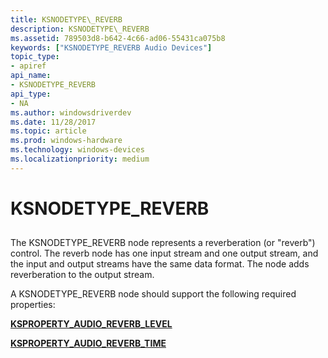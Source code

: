 ```yaml
---
title: KSNODETYPE\_REVERB
description: KSNODETYPE\_REVERB
ms.assetid: 789503d8-b642-4c66-ad06-55431ca075b8
keywords: ["KSNODETYPE_REVERB Audio Devices"]
topic_type:
- apiref
api_name:
- KSNODETYPE_REVERB
api_type:
- NA
ms.author: windowsdriverdev
ms.date: 11/28/2017
ms.topic: article
ms.prod: windows-hardware
ms.technology: windows-devices
ms.localizationpriority: medium
---
```


# KSNODETYPE\_REVERB


## <span id="ddk_ksnodetype_reverb_ks"></span><span id="DDK_KSNODETYPE_REVERB_KS"></span>


The KSNODETYPE\_REVERB node represents a reverberation (or "reverb") control. The reverb node has one input stream and one output stream, and the input and output streams have the same data format. The node adds reverberation to the output stream.

A KSNODETYPE\_REVERB node should support the following required properties:

[**KSPROPERTY\_AUDIO\_REVERB\_LEVEL**](ksproperty-audio-reverb-level.md)

[**KSPROPERTY\_AUDIO\_REVERB\_TIME**](ksproperty-audio-reverb-time.md)

 

 





